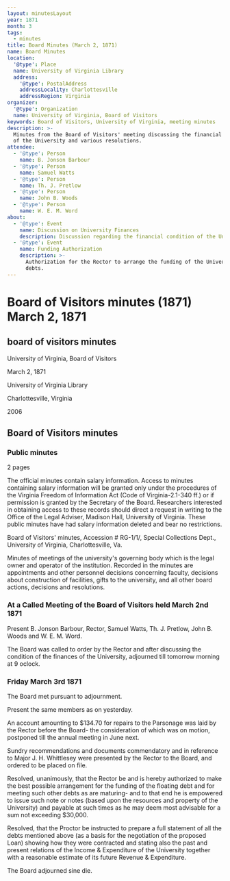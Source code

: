 ```yaml
---
layout: minutesLayout
year: 1871
month: 3
tags:
  - minutes
title: Board Minutes (March 2, 1871)
name: Board Minutes
location:
  '@type': Place
  name: University of Virginia Library
  address:
    '@type': PostalAddress
    addressLocality: Charlottesville
    addressRegion: Virginia
organizer:
  '@type': Organization
  name: University of Virginia, Board of Visitors
keywords: Board of Visitors, University of Virginia, meeting minutes
description: >-
  Minutes from the Board of Visitors' meeting discussing the financial condition
  of the University and various resolutions.
attendee:
  - '@type': Person
    name: B. Jonson Barbour
  - '@type': Person
    name: Samuel Watts
  - '@type': Person
    name: Th. J. Pretlow
  - '@type': Person
    name: John B. Woods
  - '@type': Person
    name: W. E. M. Word
about:
  - '@type': Event
    name: Discussion on University Finances
    description: Discussion regarding the financial condition of the University.
  - '@type': Event
    name: Funding Authorization
    description: >-
      Authorization for the Rector to arrange the funding of the University's
      debts.
---
```


<!-- altadded -->
<!-- altadded -->

<!-- llmmeta -->



<!-- llmformatted -->

# Board of Visitors minutes (1871) March 2, 1871

## board of visitors minutes

University of Virginia, Board of Visitors

March 2, 1871

University of Virginia Library

Charlottesville, Virginia

2006

## Board of Visitors minutes

### Public minutes

2 pages

The official minutes contain salary information. Access to minutes containing salary information will be granted only under the procedures of the Virginia Freedom of Information Act (Code of Virginia-2.1-340 ff.) or if permission is granted by the Secretary of the Board. Researchers interested in obtaining access to these records should direct a request in writing to the Office of the Legal Adviser, Madison Hall, University of Virginia. These public minutes have had salary information deleted and bear no restrictions.

Board of Visitors' minutes, Accession # RG-1/1/, Special Collections Dept., University of Virginia, Charlottesville, Va.

Minutes of meetings of the university's governing body which is the legal owner and operator of the institution. Recorded in the minutes are appointments and other personnel decisions concerning faculty, decisions about construction of facilities, gifts to the university, and all other board actions, decisions and resolutions.

### At a Called Meeting of the Board of Visitors held March 2nd 1871

Present B. Jonson Barbour, Rector, Samuel Watts, Th. J. Pretlow, John B. Woods and W. E. M. Word.

The Board was called to order by the Rector and after discussing the condition of the finances of the University, adjourned till tomorrow morning at 9 oclock.

### Friday March 3rd 1871

The Board met pursuant to adjournment.

Present the same members as on yesterday.

An account amounting to $134.70 for repairs to the Parsonage was laid by the Rector before the Board- the consideration of which was on motion, postponed till the annual meeting in June next.

Sundry recommendations and documents commendatory and in reference to Major J. H. Whittlesey were presented by the Rector to the Board, and ordered to be placed on file.

Resolved, unanimously, that the Rector be and is hereby authorized to make the best possible arrangement for the funding of the floating debt and for meeting such other debts as are maturing- and to that end he is empowered to issue such note or notes (based upon the resources and property of the University) and payable at such times as he may deem most advisable for a sum not exceeding $30,000.

Resolved, that the Proctor be instructed to prepare a full statement of all the debts mentioned above (as a basis for the negotiation of the proposed Loan) showing how they were contracted and stating also the past and present relations of the Income & Expenditure of the University together with a reasonable estimate of its future Revenue & Expenditure.

The Board adjourned sine die.
